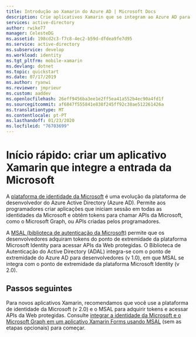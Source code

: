 ```yaml
---
title: Introdução ao Xamarin do Azure AD | Microsoft Docs
description: Crie aplicativos Xamarin que se integram ao Azure AD para entrar e chamar APIs protegidas do Azure AD usando OAuth.
services: active-directory
author: rwike77
manager: CelesteDG
ms.assetid: 198cd2c3-f7c8-4ec2-b59d-dfdea9fe7d95
ms.service: active-directory
ms.subservice: develop
ms.workload: identity
ms.tgt_pltfrm: mobile-xamarin
ms.devlang: dotnet
ms.topic: quickstart
ms.date: 07/17/2019
ms.author: ryanwi
ms.reviewer: jmprieur
ms.custom: aaddev
ms.openlocfilehash: 26eff9456ba3ee1e2ff5ea41a552b4ec90a4fd1f
ms.sourcegitcommit: af6847f555841e838f245ff92c38ae512261426a
ms.translationtype: MT
ms.contentlocale: pt-PT
ms.lasthandoff: 01/23/2020
ms.locfileid: "76703699"
---
```

# <a name="quickstart-build-a-xamarin-app-that-integrates-microsoft-sign-in"></a>Início rápido: criar um aplicativo Xamarin que integre a entrada da Microsoft

A [plataforma de identidade da Microsoft](v2-overview.md) é uma evolução da plataforma de desenvolvedor do Azure Active Directory (Azure AD). Permite aos programadores criar aplicações que iniciam sessão em todas as identidades da Microsoft e obtêm tokens para chamar APIs da Microsoft, como o Microsoft Graph, ou APIs criadas pelos programadores.

A [MSAL (biblioteca de autenticação da Microsoft)](msal-overview.md) permite que os desenvolvedores adquiram tokens do ponto de extremidade da plataforma Microsoft Identity para acessar APIs da Web protegidas. O Biblioteca de Autenticação do Active Directory (ADAL) integra-se com o ponto de extremidade do Azure AD para desenvolvedores (v 1.0), em que MSAL se integra com o ponto de extremidade da plataforma Microsoft Identity (v 2.0).

## <a name="next-steps"></a>Passos seguintes

Para novos aplicativos Xamarin, recomendamos que você use a plataforma de identidade da Microsoft (v 2.0) e o MSAL para adquirir tokens e acessar APIs da Web protegidas. Consulte [integrar a identidade da Microsoft e o Microsoft Graph em um aplicativo Xamarin Forms usando MSAL](https://github.com/azure-samples/active-directory-xamarin-native-v2#integrate-microsoft-identity-and-the-microsoft-graph-into-a-xamarin-forms-app-using-msal) (sem as etapas opcionais) para começar.
